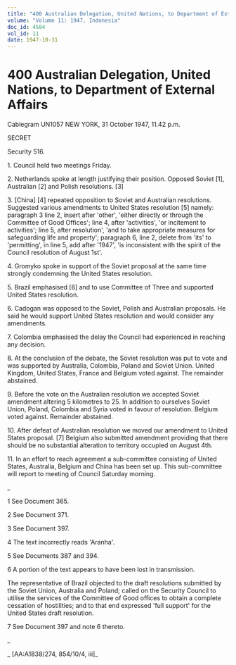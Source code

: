 ```yaml
---
title: "400 Australian Delegation, United Nations, to Department of External Affairs"
volume: "Volume 11: 1947, Indonesia"
doc_id: 4584
vol_id: 11
date: 1947-10-31
---
```


# 400 Australian Delegation, United Nations, to Department of External Affairs

Cablegram UN1057 NEW YORK, 31 October 1947, 11.42 p.m.

SECRET

Security 516.

1\. Council held two meetings Friday.

2\. Netherlands spoke at length justifying their position. Opposed Soviet [1], Australian [2] and Polish resolutions. [3]

3\. [China] [4] repeated opposition to Soviet and Australian resolutions. Suggested various amendments to United States resolution [5] namely: paragraph 3 line 2, insert after 'other', 'either directly or through the Committee of Good Offices'; line 4, after 'activities', 'or incitement to activities'; line 5, after resolution', 'and to take appropriate measures for safeguarding life and property'; paragraph 6, line 2, delete from 'its' to 'permitting', in line 5, add after '1947', 'is inconsistent with the spirit of the Council resolution of August 1st'.

4\. Gromyko spoke in support of the Soviet proposal at the same time strongly condemning the United States resolution.

5\. Brazil emphasised [6] and to use Committee of Three and supported United States resolution.

6\. Cadogan was opposed to the Soviet, Polish and Australian proposals. He said he would support United States resolution and would consider any amendments.

7\. Colombia emphasised the delay the Council had experienced in reaching any decision.

8\. At the conclusion of the debate, the Soviet resolution was put to vote and was supported by Australia, Colombia, Poland and Soviet Union. United Kingdom, United States, France and Belgium voted against. The remainder abstained.

9\. Before the vote on the Australian resolution we accepted Soviet amendment altering 5 kilometres to 25. In addition to ourselves Soviet Union, Poland, Colombia and Syria voted in favour of resolution. Belgium voted against. Remainder abstained.

10\. After defeat of Australian resolution we moved our amendment to United States proposal. [7] Belgium also submitted amendment providing that there should be no substantial alteration to territory occupied on August 4th.

11\. In an effort to reach agreement a sub-committee consisting of United States, Australia, Belgium and China has been set up. This sub-committee will report to meeting of Council Saturday morning.

_

1 See Document 365.

2 See Document 371.

3 See Document 397.

4 The text incorrectly reads 'Aranha'.

5 See Documents 387 and 394.

6 A portion of the text appears to have been lost in transmission.

The representative of Brazil objected to the draft resolutions submitted by the Soviet Union, Australia and Poland; called on the Security Council to utilise the services of the Committee of Good offices to obtain a complete cessation of hostilities; and to that end expressed 'full support' for the United States draft resolution.

7 See Document 397 and note 6 thereto.

_

_ [AA:A1838/274, 854/10/4, iii]_

